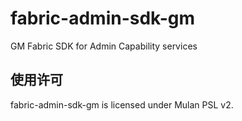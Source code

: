 # fabric-admin-sdk-gm
GM Fabric SDK for Admin Capability services

## 使用许可
fabric-admin-sdk-gm is licensed under Mulan PSL v2.